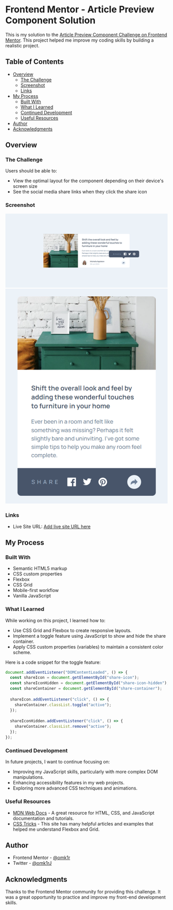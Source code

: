 # Frontend Mentor - Article Preview Component Solution

This is my solution to the [Article Preview Component Challenge on Frontend Mentor](https://www.frontendmentor.io/challenges/article-preview-component-dYBN_pYFT). This project helped me improve my coding skills by building a realistic project.

## Table of Contents

- [Overview](#overview)
  - [The Challenge](#the-challenge)
  - [Screenshot](#screenshot)
  - [Links](#links)
- [My Process](#my-process)
  - [Built With](#built-with)
  - [What I Learned](#what-i-learned)
  - [Continued Development](#continued-development)
  - [Useful Resources](#useful-resources)
- [Author](#author)
- [Acknowledgments](#acknowledgments)

## Overview

### The Challenge

Users should be able to:

- View the optimal layout for the component depending on their device's screen size
- See the social media share links when they click the share icon

### Screenshot

![Screenshot](./screenshot-desktop.png)
![Screenshot](./screenshot-mobile.png)

### Links

- Live Site URL: [Add live site URL here](https://your-live-site-url.com)

## My Process

### Built With

- Semantic HTML5 markup
- CSS custom properties
- Flexbox
- CSS Grid
- Mobile-first workflow
- Vanilla JavaScript

### What I Learned

While working on this project, I learned how to:

- Use CSS Grid and Flexbox to create responsive layouts.
- Implement a toggle feature using JavaScript to show and hide the share container.
- Apply CSS custom properties (variables) to maintain a consistent color scheme.

Here is a code snippet for the toggle feature:

```js
document.addEventListener("DOMContentLoaded", () => {
  const shareIcon = document.getElementById("share-icon");
  const shareIconHidden = document.getElementById("share-icon-hidden");
  const shareContainer = document.getElementById("share-container");

  shareIcon.addEventListener("click", () => {
    shareContainer.classList.toggle("active");
  });

  shareIconHidden.addEventListener("click", () => {
    shareContainer.classList.remove("active");
  });
});
```

### Continued Development

In future projects, I want to continue focusing on:

- Improving my JavaScript skills, particularly with more complex DOM manipulations.
- Enhancing accessibility features in my web projects.
- Exploring more advanced CSS techniques and animations.

### Useful Resources

- [MDN Web Docs](https://developer.mozilla.org/) - A great resource for HTML, CSS, and JavaScript documentation and tutorials.
- [CSS Tricks](https://css-tricks.com/) - This site has many helpful articles and examples that helped me understand Flexbox and Grid.

## Author

- Frontend Mentor - [@omk1r](https://www.frontendmentor.io/profile/omk1r)
- Twitter - [@omk1rJ](https://www.twitter.com/omk1rJ)

## Acknowledgments

Thanks to the Frontend Mentor community for providing this challenge. It was a great opportunity to practice and improve my front-end development skills.
